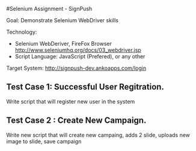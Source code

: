 #Selenium Assignment - SignPush

Goal: Demonstrate Selenium WebDriver skills 

Technology:

- Selenium WebDeriver, FireFox Browser http://www.seleniumhq.org/docs/03_webdriver.jsp
- Script Language: JavaScript (Prefered), or any other 

Target System: http://signpush-dev.ankoapps.com/login

## Test Case 1: Successful User Regitration. 
Write script that will register new user in the system

## Test Case 2 : Create New Campaign. 
Write new script that will create new campaing, adds 2 slide, uploads new image to slide, save campaign 
